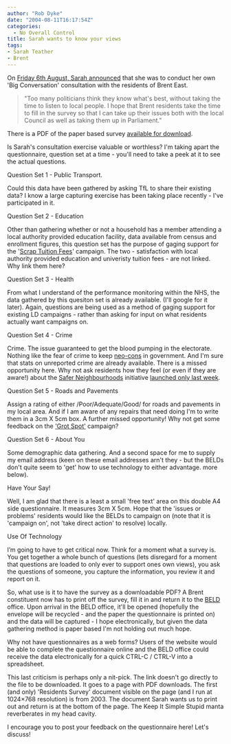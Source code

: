 ```yaml
---
author: "Rob Dyke"
date: "2004-08-11T16:17:54Z"
categories:
  - No Overall Control
title: Sarah wants to know your views
tags:
- Sarah Teather
- Brent
---
```

On [Friday 6th August, Sarah announced](http://www.brentlibdems.org.uk/news/151.html) that she was to conduct her own 'Big Conversation' consultation with the residents of Brent East.

> "Too many politicians think they know what's best, without taking the time to listen to local people. I hope that Brent residents take the time to fill in the survey so that I can take up their issues both with the local Council as well as taking them up in Parliament."

There is a PDF of the paper based survey [available for download](http://www.brentlibdems.org.uk/resources/sites/217.160.173.25-3e678870b1c3f9.89263653/Sarah+Teather+MP%27s+Residents+Survey.pdf).

Is Sarah's consultation exercise valuable or worthless? I'm taking apart the questionnaire, question set at a time - you'll need to take a peek at it to see the actual questions.

Question Set 1 - Public Transport.
  
Could this data have been gathered by asking TfL to share their existing data? I know a large capturing exercise has been taking place recently - I've participated in it.

Question Set 2 - Education
  
Other than gathering whether or not a household has a member attending a local authority provided education facility, data available from census and enrollment figures, this question set has the purpose of gaging support for the '[Scrap Tuition Fees](http://www.scraptuitionfees.com/)' campaign. The two - satisfaction with local authority provided education and univeristy tuition fees - are not linked. Why link them here?

Question Set 3 - Health
  
From what I understand of the performance monitoring within the NHS, the data gathered by this quesiton set is already available. (I'll google for it later). Again, questions are being used as a method of gaging support for existing LD campaigns - rather than asking for input on what residents actually want campaigns on.

Question Set 4 - Crime
  
Crime. The issue guaranteed to get the blood pumping in the electorate. Nothing like the fear of crime to keep [neo-cons](http://www.labour.org.uk/) in government. And I'm sure that stats on unreported crime are already available. There is a missed opportunity here. Why not ask residents how they feel (or even if they are aware!) about the [Safer Neighbourhoods](http://www.met.police.uk/saferneighbourhoods/faq.htm) initiative [launched only last week](http://www.brentlibdems.org.uk/news/146.html).

Question Set 5 - Roads and Pavements
  
Assign a rating of either /Poor/Adequate/Good/ for roads and pavements in my local area. And if I am aware of any repairs that need doing I'm to write them in a 3cm X 5cm box. A further missed opportunity! Why not get some feedback on the ['Grot Spot'](http://www.brentlibdems.org.uk/news/143.html) campaign?

Question Set 6 - About You
  
Some demographic data gathering. And a second space for me to supply my email address (keen on these email addresses arn't they - but the BELDs don't quite seem to 'get' how to use technology to either advantage. more below).

Have Your Say!
  
Well, I am glad that there is a least a small 'free text' area on this double A4 side questionnaire. It measures 3cm X 5cm. Hope that the 'issues or problems' residents would like the BELDs to campaign on (note that it is 'campaign on', not 'take direct action' to resolve) locally.

Use Of Technology
  
I’m going to have to get critical now. Think for a moment what a survey is. You get together a whole bunch of questions (lets disregard for a moment that questions are loaded to only ever to support ones own views), you ask the questions of someone, you capture the information, you review it and report on it.

So, what use is it to have the survey as a downloadable PDF? A Brent constituent now has to print off the survey, fill it in and return it to the [BELD](http://www.brentlibdems.org.uk) office. Upon arrival in the BELD office, it'll be opened (hopefully the envelope will be recycled - and the paper the questionnaire is printed on) and the data will be captured - I hope electronically, but given the data gathering method is paper based I'm not holding out much hope.

Why not have questionnaires as a web forms? Users of the website would be able to complete the questionnaire online and the BELD office could receive the data electronically for a quick CTRL-C / CTRL-V into a spreadsheet.

This last criticism is perhaps only a nit-pick. The link doesn't go directly to the file to be downloaded. It goes to a page with PDF downloads. The first (and only) 'Residents Survey' document visible on the page (and I run at 1024&#215;768 resolution) is from 2003. The document Sarah wants us to print out and return is at the bottom of the page. The Keep It Simple Stupid manta reverberates in my head cavity.

I encourage you to post your feedback on the questionnaire here! Let's discuss!
